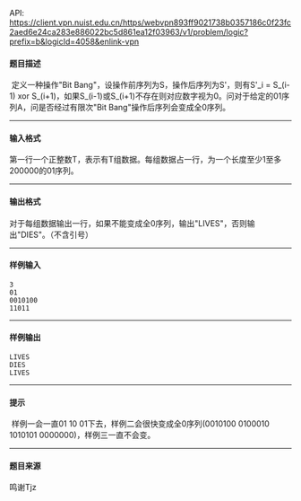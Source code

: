 API: https://client.vpn.nuist.edu.cn/https/webvpn893ff9021738b0357186c0f23fc2aed6e24ca283e886022bc5d861ea12f03963/v1/problem/logic?prefix=b&logicId=4058&enlink-vpn

#### 题目描述

 定义一种操作"Bit Bang"，设操作前序列为S，操作后序列为S'，则有S'\_i = S\_(i-1) xor S\_(i+1)，如果S\_(i-1)或S\_(i+1)不存在则对应数字视为0。问对于给定的01序列A，问是否经过有限次"Bit Bang"操作后序列会变成全0序列。

---

#### 输入格式

第一行一个正整数T，表示有T组数据。每组数据占一行，为一个长度至少1至多200000的01序列。

---

#### 输出格式

对于每组数据输出一行，如果不能变成全0序列，输出"LIVES"，否则输出"DIES"。（不含引号）

---

#### 样例输入
```
3
01
0010100
11011
```

---

#### 样例输出
```
LIVES
DIES
LIVES 
```

---

#### 提示

 样例一会一直01 10 01下去，样例二会很快变成全0序列(0010100 0100010 1010101 0000000)，样例三一直不会变。

---

#### 题目来源

鸣谢Tjz